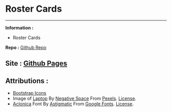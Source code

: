 # Roster Cards

---

**Information :**
- Roster Cards

**Repo :** [Github Repo](https://github.com/FesalBadday/roster-cards)

**Site :** [Github Pages](https://FesalBadday.github.io/roster-cards)
---

## Attributions :
- [Bootstrap Icons](https://icons.getbootstrap.com/)
- Image of [Laptop](https://images.pexels.com/photos/160107/pexels-photo-160107.jpeg?auto=compress&cs=tinysrgb&dpr=2&h=750&w=1260) By [Negative Space](https://www.pexels.com/@negativespace) From [Pexels](https://www.pexels.com). [License](https://www.pexels.com/license).
- [Aclonica](https://fonts.google.com/specimen/Aclonica) Font By [Astigmatic](https://fonts.google.com/?query=Astigmatic) From [Google Fonts](https://fonts.google.com). [License](https://developers.google.com/fonts).